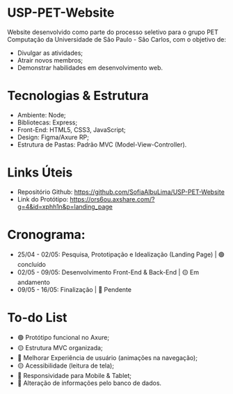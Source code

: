# USP-PET-Website
Website desenvolvido como parte do processo seletivo para o grupo PET Computação da Universidade de São Paulo - São Carlos, com o objetivo de:
- Divulgar as atividades;
- Atrair novos membros;
- Demonstrar habilidades em desenvolvimento web. 

# Tecnologias & Estrutura
- Ambiente: Node;
- Bibliotecas: Express;
- Front-End: HTML5, CSS3, JavaScript;
- Design: Figma/Axure RP;
- Estrutura de Pastas: Padrão MVC (Model-View-Controller).

# Links Úteis
- Repositório Github: https://github.com/SofiaAlbuLima/USP-PET-Website
- Link do Protótipo: https://ors6ou.axshare.com/?g=4&id=xphh1n&p=landing_page

# Cronograma:
- 25/04 - 02/05: Pesquisa, Prototipação e Idealização (Landing Page) | 🟢 concluído
- 02/05 - 09/05: Desenvolvimento Front-End & Back-End | 🟡 Em andamento
- 09/05 - 16/05: Finalização | 🔴 Pendente

# To-do List
- 🟢 Protótipo funcional no Axure;
- 🟡 Estrutura MVC organizada;
- 🔴 Melhorar Experiência de usuário (animações na navegação);
- 🟡 Acessibilidade (leitura de tela);
- 🔴 Responsividade para Mobile & Tablet;
- 🔴 Alteração de informações pelo banco de dados.
